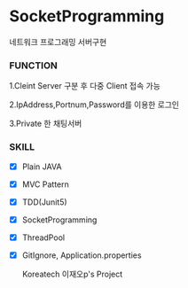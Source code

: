 # SocketProgramming
네트워크 프로그래밍 서버구현

### FUNCTION
1.Cleint Server 구분 후 다중 Client 접속 가능

2.IpAddress,Portnum,Password를 이용한 로그인

3.Private 한 채팅서버

### SKILL
- [X] Plain JAVA 
- [x] MVC Pattern
- [x] TDD(Junit5)
- [X] SocketProgramming
- [X] ThreadPool
- [X] GitIgnore, Application.properties



  Koreatech 이재오p's Project

